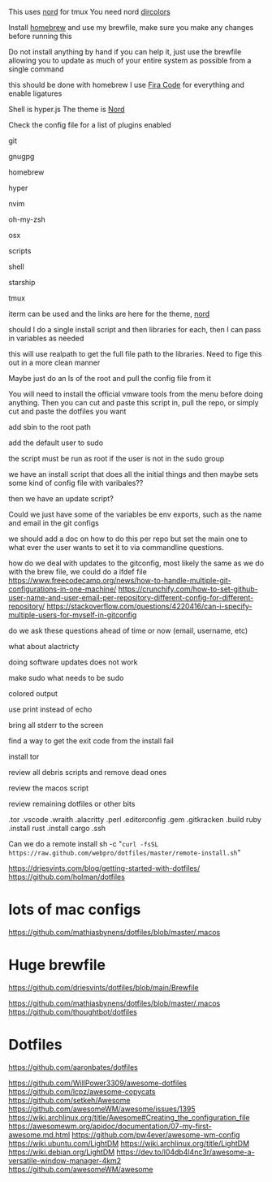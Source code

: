 This uses [nord][1] for tmux You need nord [dircolors][3]

Install [homebrew][2] and use my brewfile, make sure you make any changes before running this

Do not install anything by hand if you can help it, just use the brewfile allowing you to update as much of your entire
system as possible from a single command

this should be done with homebrew I use [Fira Code][5] for everything and enable ligatures

Shell is hyper.js The theme is [Nord][6]

Check the config file for a list of plugins enabled

git

gnugpg

homebrew

hyper

nvim

oh-my-zsh

osx

scripts

shell

starship

tmux

iterm can be used and the links are here for the theme, [nord][7]

should I do a single install script and then libraries for each, then I can pass in variables as needed

this will use realpath to get the full file path to the libraries. Need to fige this out in a more clean manner

Maybe just do an ls of the root and pull the config file from it

You will need to install the official vmware tools from the menu before doing anything. Then you can cut and paste this
script in, pull the repo, or simply cut and paste the dotfiles you want

add sbin to the root path

add the default user to sudo

the script must be run as root if the user is not in the sudo group

we have an install script that does all the initial things and then maybe sets some kind of config file with varibales??

then we have an update script?

Could we just have some of the variables be env exports, such as the name and email in the git configs

we should add a doc on how to do this per repo but set the main one to what ever the user wants to set it to via
commandline questions.

how do we deal with updates to the gitconfig, most likely the same as we do with the brew file, we could do a ifdef file
https://www.freecodecamp.org/news/how-to-handle-multiple-git-configurations-in-one-machine/
https://crunchify.com/how-to-set-github-user-name-and-user-email-per-repository-different-config-for-different-repository/
https://stackoverflow.com/questions/4220416/can-i-specify-multiple-users-for-myself-in-gitconfig

do we ask these questions ahead of time or now (email, username, etc)

what about alactricty

doing software updates does not work

make sudo what needs to be sudo

colored output

use print instead of echo

bring all stderr to the screen

find a way to get the exit code from the install fail

install tor

review all debris scripts and remove dead ones

review the macos script

review remaining dotfiles or other bits

.tor
.vscode
.wraith
.alacritty
.perl
.editorconfig
.gem
.gitkracken
.build ruby
.install rust
.install cargo
.ssh


Can we do a remote install
sh -c "`curl -fsSL https://raw.github.com/webpro/dotfiles/master/remote-install.sh`"

https://driesvints.com/blog/getting-started-with-dotfiles/
https://github.com/holman/dotfiles

# lots of mac configs
https://github.com/mathiasbynens/dotfiles/blob/master/.macos 

# Huge brewfile
https://github.com/driesvints/dotfiles/blob/main/Brewfile

https://github.com/mathiasbynens/dotfiles/blob/master/.macos
https://github.com/thoughtbot/dotfiles

# Dotfiles
https://github.com/aaronbates/dotfiles

https://github.com/WillPower3309/awesome-dotfiles
https://github.com/lcpz/awesome-copycats
https://github.com/setkeh/Awesome
https://github.com/awesomeWM/awesome/issues/1395
https://wiki.archlinux.org/title/Awesome#Creating_the_configuration_file
https://awesomewm.org/apidoc/documentation/07-my-first-awesome.md.html
https://github.com/pw4ever/awesome-wm-config
https://wiki.ubuntu.com/LightDM
https://wiki.archlinux.org/title/LightDM
https://wiki.debian.org/LightDM
https://dev.to/l04db4l4nc3r/awesome-a-versatile-window-manager-4km2
https://github.com/awesomeWM/awesome

[1]: https://www.nordtheme.com/docs/ports/tmux/installation#manual

[2]: https://brew.sh

[3]: https://github.com/arcticicestudio/nord-dircolors

[5]: https://github.com/tonsky/FiraCode

[6]: https://github.com/arcticicestudio/nord-hyper

[7]: https://github.com/arcticicestudio/nord-iterm2

